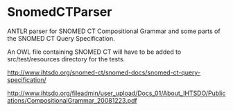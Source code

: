 SnomedCTParser
==============
ANTLR parser for SNOMED CT Compositional Grammar and some parts of the SNOMED CT Query Specification.

An OWL file containing SNOMED CT will have to be added to src/test/resources directory for the tests.

http://www.ihtsdo.org/snomed-ct/snomed-docs/snomed-ct-query-specification/

http://www.ihtsdo.org/fileadmin/user_upload/Docs_01/About_IHTSDO/Publications/CompositionalGrammar_20081223.pdf
